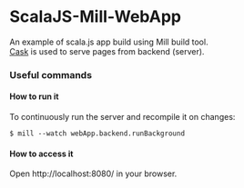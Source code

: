 # ScalaJS-Mill-WebApp

An example of scala.js app build using Mill build tool.  
[Cask](https://github.com/com-lihaoyi/cask) is used to serve pages from backend (server).

### Useful commands

#### How to run it

To continuously run the server and recompile it on changes:
```shell
$ mill --watch webApp.backend.runBackground
```
#### How to access it

Open http://localhost:8080/ in your browser.
